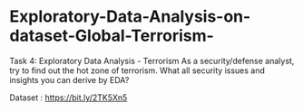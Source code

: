 # Exploratory-Data-Analysis-on-dataset-Global-Terrorism-
Task 4: Exploratory Data Analysis - Terrorism
As a security/defense analyst, try to find out the hot zone of terrorism.
What all security issues and insights you can derive by EDA?

Dataset : https://bit.ly/2TK5Xn5
